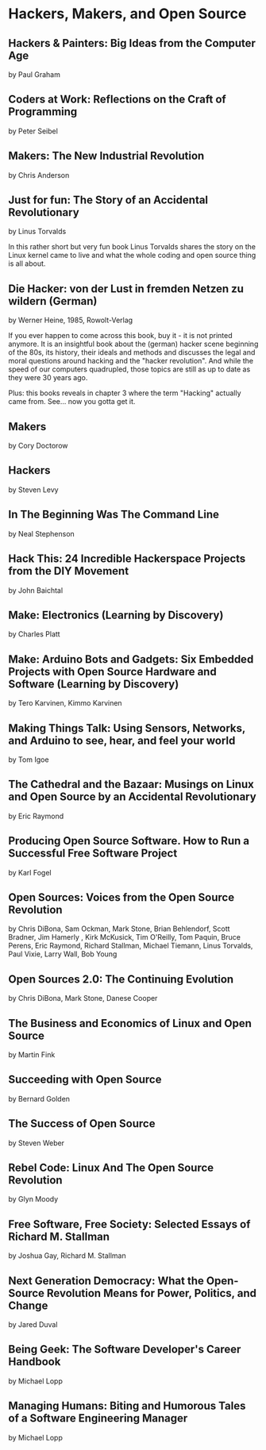 # Hackers, Makers, and Open Source

## Hackers & Painters: Big Ideas from the Computer Age
by Paul Graham

## Coders at Work: Reflections on the Craft of Programming 
by Peter Seibel

## Makers: The New Industrial Revolution
by Chris Anderson

## Just for fun: The Story of an Accidental Revolutionary
by Linus Torvalds

In this rather short but very fun book Linus Torvalds shares the story on the Linux kernel came to live and what the whole coding and open source thing is all about.

## Die Hacker: von der Lust in fremden Netzen zu wildern (German)
by Werner Heine, 1985, Rowolt-Verlag

If you ever happen to come across this book, buy it - it is not printed anymore. It is an insightful book about the (german) hacker scene beginning of the 80s, its history, their ideals and methods and discusses the legal and moral questions around hacking and the "hacker revolution". And while the speed of our computers quadrupled, those topics are still as up to date as they were 30 years ago.

Plus: this books reveals in chapter 3 where the term "Hacking" actually came from. See... now you gotta get it.


## Makers
by Cory Doctorow

## Hackers
by Steven Levy

## In The Beginning Was The Command Line
by Neal Stephenson 

## Hack This: 24 Incredible Hackerspace Projects from the DIY Movement
by John Baichtal

## Make: Electronics (Learning by Discovery)
by Charles Platt

## Make: Arduino Bots and Gadgets: Six Embedded Projects with Open Source Hardware and Software (Learning by Discovery)
by Tero Karvinen, Kimmo Karvinen

## Making Things Talk: Using Sensors, Networks, and Arduino to see, hear, and feel your world 
by Tom Igoe

## The Cathedral and the Bazaar: Musings on Linux and Open Source by an Accidental Revolutionary
by Eric Raymond

## Producing Open Source Software. How to Run a Successful Free Software Project
by Karl Fogel

## Open Sources: Voices from the Open Source Revolution
by Chris DiBona, Sam Ockman, Mark Stone, Brian Behlendorf, Scott Bradner, Jim Hamerly , Kirk McKusick, Tim O'Reilly, Tom Paquin, Bruce Perens, Eric Raymond, Richard Stallman, Michael Tiemann, Linus Torvalds, Paul Vixie, Larry Wall, Bob Young

## Open Sources 2.0: The Continuing Evolution
by Chris DiBona, Mark Stone, Danese Cooper

## The Business and Economics of Linux and Open Source
by Martin Fink

## Succeeding with Open Source
by Bernard Golden

## The Success of Open Source
by Steven Weber

## Rebel Code: Linux And The Open Source Revolution
by Glyn Moody

## Free Software, Free Society: Selected Essays of Richard M. Stallman
by Joshua Gay, Richard M. Stallman

## Next Generation Democracy: What the Open-Source Revolution Means for Power, Politics, and Change
by Jared Duval 

## Being Geek: The Software Developer's Career Handbook
by Michael Lopp

## Managing Humans: Biting and Humorous Tales of a Software Engineering Manager 
by Michael Lopp
